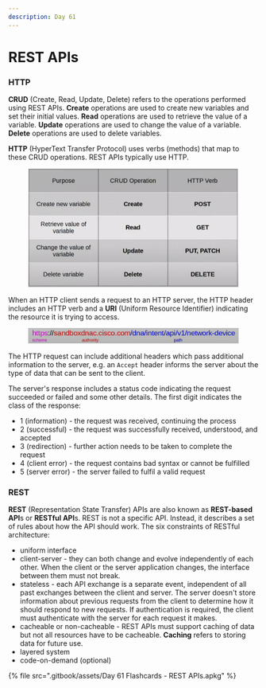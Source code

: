 ```yaml
---
description: Day 61
---
```


# REST APIs

### HTTP

**CRUD** (Create, Read, Update, Delete) refers to the operations performed using REST APIs. **Create** operations are used to create new variables and set their initial values. **Read** operations are used to retrieve the value of a variable. **Update** operations are used to change the value of a variable. **Delete** operations are used to delete variables.

**HTTP** (HyperText Transfer Protocol) uses verbs (methods) that map to these CRUD operations. REST APIs typically use HTTP.

<figure><img src=".gitbook/assets/image (171).png" alt="HTTP verbs" width="563"><figcaption></figcaption></figure>

When an HTTP client sends a request to an HTTP server, the HTTP header includes an HTTP verb and a **URI** (Uniform Resource Identifier) indicating the resource it is trying to access.

<figure><img src=".gitbook/assets/image (172).png" alt="URI example" width="563"><figcaption></figcaption></figure>

The HTTP request can include additional headers which pass additional information to the server, e.g. an `Accept` header informs the server about the type of data that can be sent to the client.

The server's response includes a status code indicating the request succeeded or failed and some other details. The first digit indicates the class of the response:

* 1 (information) - the request was received, continuing the process
* 2 (successful) - the request was successfully received, understood, and accepted
* 3 (redirection) - further action needs to be taken to complete the request
* 4 (client error) - the request contains bad syntax or cannot be fulfilled
* 5 (server error) - the server failed to fulfil a valid request

### REST

**REST** (Representation State Transfer) APIs are also known as **REST-based API**s or **RESTful API**s. REST is not a specific API. Instead, it describes a set of rules about how the API should work. The six constraints of RESTful architecture:

* uniform interface
* client-server - they can both change and evolve independently of each other. When the client or the server application changes, the interface between them must not break.&#x20;
* stateless - each API exchange is a separate event, independent of all past exchanges between the client and server. The server doesn't store information about previous requests from the client to determine how it should respond to new requests. If authentication is required, the client must authenticate with the server for each request it makes.
* cacheable or non-cacheable - REST APIs must support caching of data but not all resources have to be cacheable. **Caching** refers to storing data for future use.&#x20;
* layered system
* code-on-demand (optional)

{% file src=".gitbook/assets/Day 61 Flashcards - REST APIs.apkg" %}
